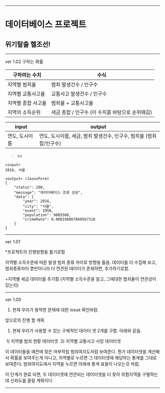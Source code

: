 *****
# 데이터베이스 프로젝트

## 위기탈출 헬조선!

****

ver 1.02
구하는 확률



| 구하려는 수치 | 수식 |
| ------------------ | -------------------------- |
| 지역별 범죄율 | 범죄 발생건수 / 인구수 |
| 지역별 교통사고율  | 교통사고 발생건수 / 인구수 |
| 지역별 종합 사고율 | 범죄율 + 교통사고율        |
| 지역의 소득순위 | 세금 총합 / 인구수 (이 수치를 바탕으로 순위매김) |




| input | output |
| ---- | ---- |
| 연도, 도시이름 |연도, 도시이름, 세금, 범죄 발생건수, 인구수, 범죄율 (범죄합/인구수) |

>ex
```
<input>
2016, 서울

<output> (JasonForm)
{
    "status": 200,
    "message": "데이터베이스 조회 성공",
    "data": {
        "year": 2016,
        "city": "서울",
        "event": 1950,
        "population": 9805506,
        "crimeRate": 0.000198867860567318
    }
}
```

****
ver 1.01

  *프로젝트의 진행방향을 틀기로함

지역별 소득수준에 따른 발생 범죄 종류 차이로 방향을 틀음.
데이터를 더 수집해 보고, 범죄종류차이 뿐만아니라 더 연관된 데이터가 존재하면, 추가하기로함.

 +지역별 세금 데이터를 추가함 (지역별 소득수준을 알고, 그에대한 범죄율이 연관성이 있는지)

****
ver 1.00

1. 현재 우리가 봉착한 문제에 대한 issue 확인바람. 

앞으로의 진행 할 계획

1. 현재 우리가 사용할 수 있는 구체적인 데이터 셋 2개를 구함. 아래와 같음.

  ​	1) 지역별 범죄 현황 데이터셋
  ​	2) 지역별 교통사고 사망 데이터셋

  이 데이터들을 예전에 찾은 마부작침 범죄여지도처럼 보여준다. 뭔가 데이터셋을 계산해서 확률을 보여주는게 아니고, 지역별로 누르면 그 데이터셋에 해당하는 통계를 그대로 보여준다. 범죄여지도에서 지역을 누르면 아래에 통계 표들이 나오는것 처럼.

이 단계가 완료 되면, 두 데이터셋에 연관되는 데이터셋을 더 찾아 위험지역을 구별하는데 신뢰도를 올릴 계획이다.

****